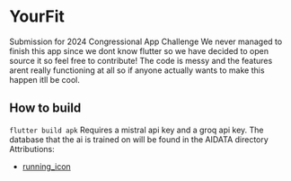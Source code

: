 # YourFit

Submission for 2024 Congressional App Challenge
We never managed to finish this app since we dont know flutter so we have decided to open source it so feel free to contribute! The code is messy and the features arent really functioning at all so if anyone actually wants to make this happen itll be cool.

## How to build 
```flutter build apk```
Requires a mistral api key and a groq api key.
The database that the ai is trained on will be found in the AIDATA directory
Attributions:
 - [running_icon](https://www.flaticon.com/free-icons/fast)


